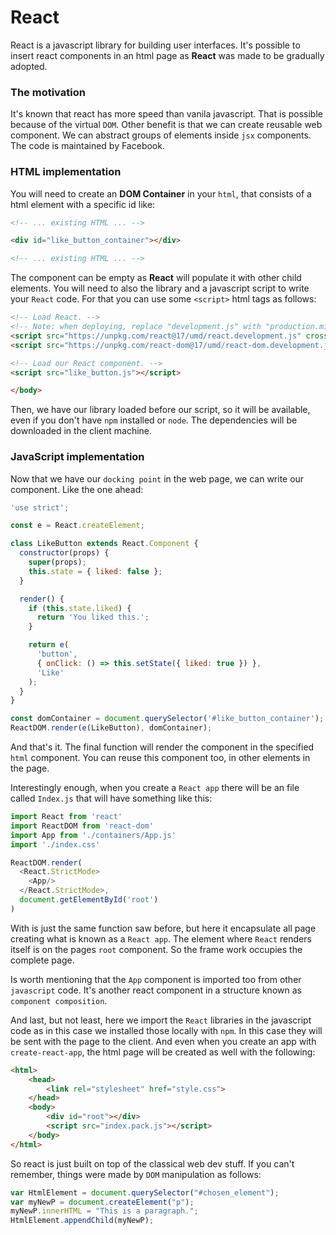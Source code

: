 # React
React is a javascript library for building user interfaces. It's possible to insert react components in an html page as **React** was made to be gradually adopted.

### The motivation
It's known that react has more speed than vanila javascript. That is possible because of the virtual `DOM`. Other benefit is that we can create reusable web component. We can abstract groups of elements inside `jsx` components. The code is maintained by Facebook.

### HTML implementation
You will need to create an **DOM Container** in your `html`, that consists of a html element with a specific id like:

```html
<!-- ... existing HTML ... -->

<div id="like_button_container"></div>

<!-- ... existing HTML ... -->
```

The component can be empty as **React** will populate it with other child elements. You will need to also the library and a javascript script to write your `React` code. For that you can use some `<script>` html tags as follows:

```html
<!-- Load React. -->
<!-- Note: when deploying, replace "development.js" with "production.min.js". -->
<script src="https://unpkg.com/react@17/umd/react.development.js" crossorigin></script>
<script src="https://unpkg.com/react-dom@17/umd/react-dom.development.js" crossorigin></script>

<!-- Load our React component. -->
<script src="like_button.js"></script>

</body>
```
Then, we have our library loaded before our script, so it will be available, even if you don't have `npm` installed or `node`. The dependencies will be downloaded in the client machine.

### JavaScript implementation
Now that we have our `docking point` in the web page, we can write our component. Like the one ahead:

```javascript
'use strict';

const e = React.createElement;

class LikeButton extends React.Component {
  constructor(props) {
    super(props);
    this.state = { liked: false };
  }

  render() {
    if (this.state.liked) {
      return 'You liked this.';
    }

    return e(
      'button',
      { onClick: () => this.setState({ liked: true }) },
      'Like'
    );
  }
}

const domContainer = document.querySelector('#like_button_container');
ReactDOM.render(e(LikeButton), domContainer);
```

And that's it. The final function will render the component in the specified `html` component. You can reuse this component too, in other elements in the page.

Interestingly enough, when you create a `React app` there will be an file called `Index.js` that will have something like this:

```javascript
import React from 'react'
import ReactDOM from 'react-dom'
import App from './containers/App.js'
import './index.css'

ReactDOM.render(
  <React.StrictMode>
    <App/>
  </React.StrictMode>,
  document.getElementById('root')
)
```
With is just the same function saw before, but here it encapsulate all page creating what is known as a `React app`. The element where `React` renders itself is on the pages `root` component. So the frame work occupies the complete page.

Is worth mentioning that the `App` component is imported too from other `javascript` code. It's another react component in a structure known as `component composition`.

And last, but not least, here we import the `React` libraries in the javascript code as in this case we installed those locally with `npm`. In this case they will be sent with the page to the client. And even when you create an app with `create-react-app`, the html page will be created as well with the following:

```html
<html>
    <head>
        <link rel="stylesheet" href="style.css">
    </head>
    <body>
        <div id="root"></div>
        <script src="index.pack.js"></script>
    </body>
</html>
```
So react is just built on top of the classical web dev stuff. If you can't remember, things were made by `DOM` manipulation as follows:

```javascript
var HtmlElement = document.querySelector("#chosen_element");
var myNewP = document.createElement("p");
myNewP.innerHTML = "This is a paragraph.";
HtmlElement.appendChild(myNewP);
```
